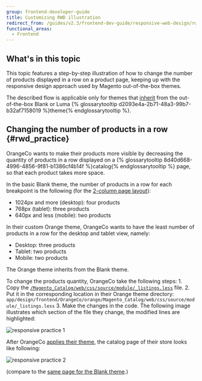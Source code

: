 ```yaml
---
group: frontend-developer-guide
title: Customizing RWD illustration
redirect_from: /guides/v2.3/frontend-dev-guide/responsive-web-design/rwd_practice.html
functional_areas:
  - Frontend
---
```


## What's in this topic

This topic features a step-by-step illustration of how to change the number of products displayed in a row on a product page, keeping up with the responsive design approach used by Magento out-of-the-box themes. 

The described flow is applicable only for themes that [inherit]({{page.baseurl}}/frontend-development/themes/set-inheritance.html) from the out-of-the-box Blank or Luma {% glossarytooltip d2093e4a-2b71-48a3-99b7-b32af7158019 %}theme{% endglossarytooltip %}.

## Changing the number of products in a row {#rwd_practice}

OrangeCo wants to make their products more visible by decreasing the quantity of products in a row displayed on a {% glossarytooltip 8d40d668-4996-4856-9f81-b1386cf4b14f %}catalog{% endglossarytooltip %} page, so that each product takes more space.

In the basic Blank theme, the number of products in a row for each breakpoint is the following (for the [2-column page layout]({{page.baseurl}}/frontend-development/layouts/file-types.html#layout-types-page)):

* 1024px and more (desktop): four products
* 768px (tablet): three products
* 640px and less (mobile): two products

In their custom Orange theme, OrangeCo wants to have the least number of products in a row for the desktop and tablet view, namely:

* Desktop: three products
* Tablet: two products
* Mobile: two products

The Orange theme inherits from the Blank theme.

To change the products quantity, OrangeCo take the following steps:
1\.  Copy the [`/Magento_Catalog/web/css/source/module/_listings.less`] file.
2\.  Put it in the corresponding location in their Orange theme directory: `app/design/frontend/OrangeCo/orange/Magento_Catalog/web/css/source/module/_listings.less`
3\.  Make the changes in the code. The following image illustrates which section of the file they change, the modified lines are highlighted:

![responsive practice 1]

After OrangeCo [applies their theme]({{page.baseurl}}/frontend-development/themes/apply-theme.html), the catalog page of their store looks like following:

![responsive practice 2]

(compare to the [same page for the Blank theme]({{page.baseurl}}/frontend-development/responsive-web-design.html#fedg_rwd_blank_ex).)

[`/magento_catalog/web/css/source/module/_listings.less`]: {{site.mage2000url}}app/design/frontend/Magento/blank/Magento_Catalog/web/css/source/module/_listings.less

[responsive practice 1]: {{site.baseurl}}/static/images/rwd_pract1.png

[responsive practice 2]: {{site.baseurl}}/static/images/rwd_practice.jpg

